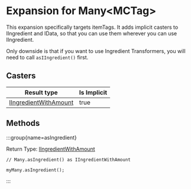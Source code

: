 # Expansion for Many&lt;MCTag<ItemDefinition>&gt;

This expansion specifically targets itemTags.
 It adds implicit casters to IIngredient and IData, so that you can use them wherever you can use IIngredient.
 
 Only downside is that if you want to use Ingredient Transformers, you will need to call `asIIngredient()` first.

## Casters

| Result type | Is Implicit |
|-------------|-------------|
| [IIngredientWithAmount](/vanilla/api/ingredient/IIngredientWithAmount) | true |

## Methods

:::group{name=asIngredient}

Return Type: [IIngredientWithAmount](/vanilla/api/ingredient/IIngredientWithAmount)

```zenscript
// Many.asIngredient() as IIngredientWithAmount

myMany.asIngredient();
```

:::


